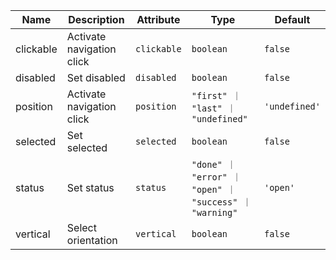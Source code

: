 | Name       | Description                   | Attribute        | Type                                      | Default             |
|------------|-------------------------------|------------------|-------------------------------------------|---------------------|
|<div className="Api__Table"> <div>clickable</div> <div className="Api__Table Docs__Tags"></div></div>| Activate navigation click | `clickable` | `boolean` | `false` |
|<div className="Api__Table"> <div>disabled</div> <div className="Api__Table Docs__Tags"></div></div>| Set disabled | `disabled` | `boolean` | `false` |
|<div className="Api__Table"> <div>position</div> <div className="Api__Table Docs__Tags"></div></div>| Activate navigation click | `position` | `"first" ｜ "last" ｜ "undefined"` | `'undefined'` |
|<div className="Api__Table"> <div>selected</div> <div className="Api__Table Docs__Tags"></div></div>| Set selected | `selected` | `boolean` | `false` |
|<div className="Api__Table"> <div>status</div> <div className="Api__Table Docs__Tags"></div></div>| Set status | `status` | `"done" ｜ "error" ｜ "open" ｜ "success" ｜ "warning"` | `'open'` |
|<div className="Api__Table"> <div>vertical</div> <div className="Api__Table Docs__Tags"></div></div>| Select orientation | `vertical` | `boolean` | `false` |
